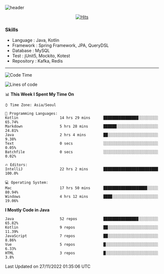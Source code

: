 <!-- Github Profile Readme로 프로필 꾸미기 : https://zzsza.github.io/development/2020/07/10/make-github-profile-readme/ -->

<!-- github theme -->
  <!-- 
    ![header](https://capsule-render.vercel.app/api?type=slice&color=e0f0e3&height=150&section=header&text=beasy&fontSize=45)
  -->
  ![header](https://capsule-render.vercel.app/api?type=soft&color=e0f0e3&height=150&section=header&text=Choi-YongSeok&fontSize=55&animation=twinkling)


<!-- hits count : https://hits.seeyoufarm.com/ -->
<div align=center>
    
  [![Hits](https://hits.seeyoufarm.com/api/count/incr/badge.svg?url=https%3A%2F%2Fgithub.com%2Fchoi-ys&count_bg=%2379C83D&title_bg=%23555555&icon=&icon_color=%23E7E7E7&title=hits&edge_flat=false)](https://hits.seeyoufarm.com)

</div>


<!-- Committed Top Lang -->
<div align=center>
</div>


### Skills
 - Language : Java, Kotlin
 - Framework : Spring Framework, JPA, QueryDSL
 - Database : MySQL
 - Test : jUnit5, Mockito, Kotest
 - Repository : Kafka, Redis

---

<!--START_SECTION:waka-->
![Code Time](http://img.shields.io/badge/Code%20Time-3%2C247%20hrs%2041%20mins-blue)

![Lines of code](https://img.shields.io/badge/From%20Hello%20World%20I%27ve%20Written-343%20Thousand%20lines%20of%20code-blue)

📊 **This Week I Spent My Time On** 

```text
⌚︎ Time Zone: Asia/Seoul

💬 Programming Languages: 
Kotlin                   14 hrs 29 mins      ████████████████░░░░░░░░░   65.74% 
Markdown                 5 hrs 28 mins       ██████░░░░░░░░░░░░░░░░░░░   24.81% 
Java                     2 hrs 4 mins        ██░░░░░░░░░░░░░░░░░░░░░░░   9.38% 
Text                     0 secs              ░░░░░░░░░░░░░░░░░░░░░░░░░   0.05% 
Batchfile                0 secs              ░░░░░░░░░░░░░░░░░░░░░░░░░   0.02%

🔥 Editors: 
IntelliJ                 22 hrs 2 mins       █████████████████████████   100.0%

💻 Operating System: 
Mac                      17 hrs 50 mins      ████████████████████░░░░░   80.94% 
Windows                  4 hrs 12 mins       ████░░░░░░░░░░░░░░░░░░░░░   19.06%

```

**I Mostly Code in Java** 

```text
Java                     52 repos            ████████████████░░░░░░░░░   65.82% 
Kotlin                   9 repos             ██░░░░░░░░░░░░░░░░░░░░░░░   11.39% 
JavaScript               7 repos             ██░░░░░░░░░░░░░░░░░░░░░░░   8.86% 
Vue                      5 repos             █░░░░░░░░░░░░░░░░░░░░░░░░   6.33% 
HTML                     3 repos             █░░░░░░░░░░░░░░░░░░░░░░░░   3.8%

```



 Last Updated on 27/11/2022 01:35:06 UTC
<!--END_SECTION:waka-->

<!-- 
![footer](https://capsule-render.vercel.app/api?section=footer&type=slice&color=e0f0e3)
-->

